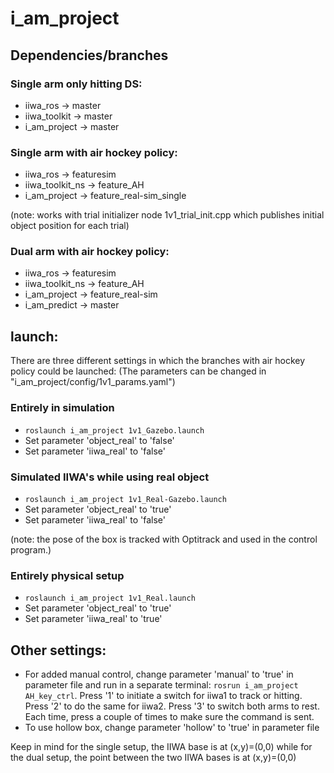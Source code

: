 # i_am_project
## Dependencies/branches
### Single arm only hitting DS:
* iiwa_ros      -> master
* iiwa_toolkit  -> master
* i_am_project  -> master

### Single arm with air hockey policy:
* iiwa_ros          -> featuresim
* iiwa_toolkit_ns   -> feature_AH
* i_am_project      -> feature_real-sim_single

(note: works with trial initializer node 1v1_trial_init.cpp which publishes initial object position for each trial)

### Dual arm with air hockey policy:
* iiwa_ros          -> featuresim
* iiwa_toolkit_ns   -> feature_AH
* i_am_project      -> feature_real-sim
* i_am_predict      -> master

## launch: 
There are three different settings in which the branches with air hockey policy could be launched:
(The parameters can be changed in "i_am_project/config/1v1_params.yaml")
### Entirely in simulation
* `roslaunch i_am_project 1v1_Gazebo.launch`
* Set parameter 'object_real' to 'false'
* Set parameter 'iiwa_real' to 'false'

### Simulated IIWA's while using real object
* `roslaunch i_am_project 1v1_Real-Gazebo.launch`
* Set parameter 'object_real' to 'true'
* Set parameter 'iiwa_real' to 'false'

(note: the pose of the box is tracked with Optitrack and used in the control program.)

### Entirely physical setup
* `roslaunch i_am_project 1v1_Real.launch`
* Set parameter 'object_real' to 'true'
* Set parameter 'iiwa_real' to 'true'


## Other settings:

* For added manual control, change parameter 'manual' to 'true' in parameter file and run in a separate terminal: `rosrun i_am_project AH_key_ctrl`. Press '1' to initiate a switch for iiwa1 to track or hitting. Press '2' to do the same for iiwa2. Press '3' to switch both arms to rest. Each time, press a couple of times to make sure the command is sent.
* To use hollow box, change parameter 'hollow' to 'true' in parameter file

Keep in mind for the single setup, the IIWA base is at (x,y)=(0,0) while for the dual setup, the point between the two IIWA bases is at (x,y)=(0,0)
